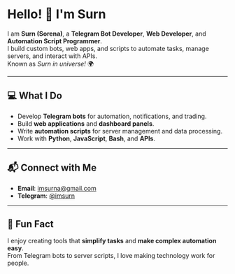 # Hello! 👋 I'm Surn

I am **Surn (Sorena)**, a **Telegram Bot Developer**, **Web Developer**, and **Automation Script Programmer**.  
I build custom bots, web apps, and scripts to automate tasks, manage servers, and interact with APIs.  
Known as *Surn in universe!* 🌍

---

## 💻 What I Do
- Develop **Telegram bots** for automation, notifications, and trading.  
- Build **web applications** and **dashboard panels**.  
- Write **automation scripts** for server management and data processing.  
- Work with **Python**, **JavaScript**, **Bash**, and **APIs**.

---

## 📬 Connect with Me
- **Email**: [imsurna@gmail.com](mailto:imsurna@gmail.com)
- **Telegram**: [@imsurn](https://t.me/imsurn)

---

## 🔹 Fun Fact
I enjoy creating tools that **simplify tasks** and **make complex automation easy**.  
From Telegram bots to server scripts, I love making technology work for people.
